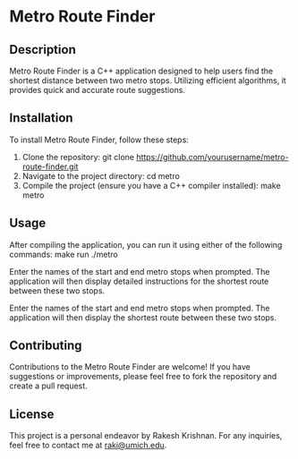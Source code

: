 # Metro Route Finder

## Description
Metro Route Finder is a C++ application designed to help users find the shortest distance between two metro stops. Utilizing efficient algorithms, it provides quick and accurate route suggestions.

## Installation
To install Metro Route Finder, follow these steps:

1. Clone the repository: git clone https://github.com/yourusername/metro-route-finder.git
2. Navigate to the project directory: cd metro
3. Compile the project (ensure you have a C++ compiler installed): make metro
   
## Usage
After compiling the application, you can run it using either of the following commands:
  make run
  ./metro

Enter the names of the start and end metro stops when prompted. The application will then display detailed instructions for the shortest route between these two stops.


Enter the names of the start and end metro stops when prompted. The application will then display the shortest route between these two stops.

## Contributing
Contributions to the Metro Route Finder are welcome! If you have suggestions or improvements, please feel free to fork the repository and create a pull request.

## License
This project is a personal endeavor by Rakesh Krishnan. For any inquiries, feel free to contact me at raki@umich.edu.





